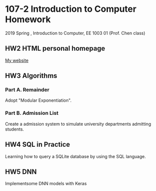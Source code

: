 # 107-2 Introduction to Computer Homework

2019 Spring , Introduction to Computer, EE 1003 01 (Prof. Chen class)

## HW2 HTML personal homepage

[My website](http://redeast.nctu.me:8080/OrangeHsu/index.html)

## HW3 Algorithms

### Part A. Remainder

Adopt "Modular Exponentiation".

### Part B. Admission List

Create a admission system to simulate university departments admitting students.

## HW4 SQL in Practice

Learning how to query a SQLite database by using the SQL language.

## HW5 DNN

 Implementsome DNN models with Keras